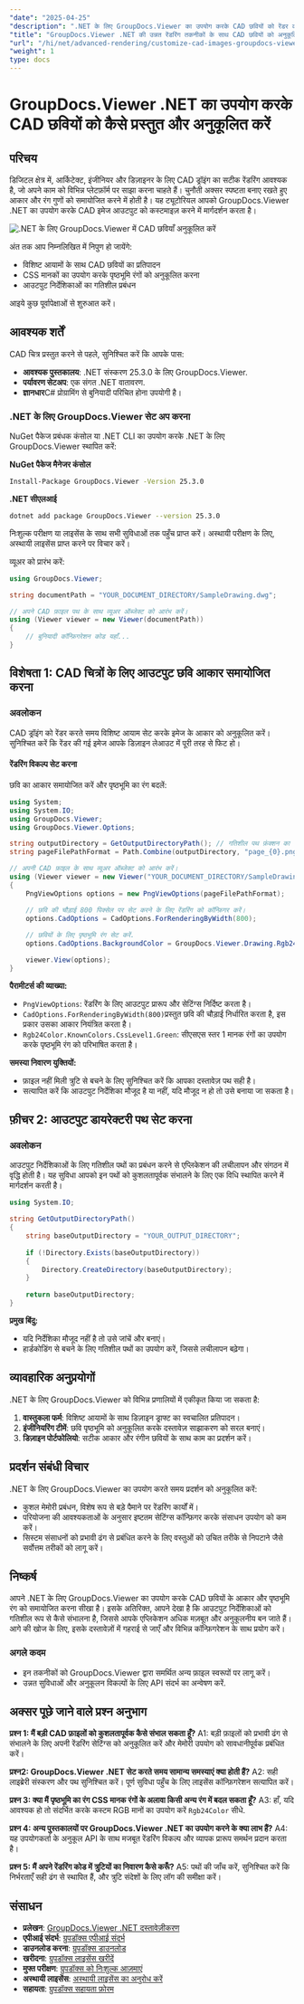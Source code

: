 ```yaml
---
"date": "2025-04-25"
"description": ".NET के लिए GroupDocs.Viewer का उपयोग करके CAD छवियों को रेंडर करना और कस्टमाइज़ करना सीखें। आकार समायोजित करना, रंग बदलना और आउटपुट निर्देशिकाओं को प्रभावी ढंग से प्रबंधित करना सीखें।"
"title": "GroupDocs.Viewer .NET की उन्नत रेंडरिंग तकनीकों के साथ CAD छवियों को अनुकूलित करें"
"url": "/hi/net/advanced-rendering/customize-cad-images-groupdocs-viewer-net/"
"weight": 1
type: docs
---
```

# GroupDocs.Viewer .NET का उपयोग करके CAD छवियों को कैसे प्रस्तुत और अनुकूलित करें

## परिचय
डिजिटल क्षेत्र में, आर्किटेक्ट, इंजीनियर और डिज़ाइनर के लिए CAD ड्रॉइंग का सटीक रेंडरिंग आवश्यक है, जो अपने काम को विभिन्न प्लेटफ़ॉर्म पर साझा करना चाहते हैं। चुनौती अक्सर स्पष्टता बनाए रखते हुए आकार और रंग गुणों को समायोजित करने में होती है। यह ट्यूटोरियल आपको GroupDocs.Viewer .NET का उपयोग करके CAD इमेज आउटपुट को कस्टमाइज़ करने में मार्गदर्शन करता है।

![.NET के लिए GroupDocs.Viewer में CAD छवियाँ अनुकूलित करें](/viewer/advanced-rendering/customize-cad-images-img.png)

अंत तक आप निम्नलिखित में निपुण हो जायेंगे:
- विशिष्ट आयामों के साथ CAD छवियों का प्रतिपादन
- CSS मानकों का उपयोग करके पृष्ठभूमि रंगों को अनुकूलित करना
- आउटपुट निर्देशिकाओं का गतिशील प्रबंधन

आइये कुछ पूर्वापेक्षाओं से शुरुआत करें।

## आवश्यक शर्तें
CAD चित्र प्रस्तुत करने से पहले, सुनिश्चित करें कि आपके पास:

- **आवश्यक पुस्तकालय**: .NET संस्करण 25.3.0 के लिए GroupDocs.Viewer.
- **पर्यावरण सेटअप**: एक संगत .NET वातावरण.
- **ज्ञानधार**C# प्रोग्रामिंग से बुनियादी परिचित होना उपयोगी है।

### .NET के लिए GroupDocs.Viewer सेट अप करना
NuGet पैकेज प्रबंधक कंसोल या .NET CLI का उपयोग करके .NET के लिए GroupDocs.Viewer स्थापित करें:

**NuGet पैकेज मैनेजर कंसोल**
```bash
Install-Package GroupDocs.Viewer -Version 25.3.0
```

**.NET सीएलआई**
```bash
dotnet add package GroupDocs.Viewer --version 25.3.0
```

निःशुल्क परीक्षण या लाइसेंस के साथ सभी सुविधाओं तक पहुँच प्राप्त करें। अस्थायी परीक्षण के लिए, अस्थायी लाइसेंस प्राप्त करने पर विचार करें।

व्यूअर को प्रारंभ करें:

```csharp
using GroupDocs.Viewer;

string documentPath = "YOUR_DOCUMENT_DIRECTORY/SampleDrawing.dwg";

// अपने CAD फ़ाइल पथ के साथ व्यूअर ऑब्जेक्ट को आरंभ करें।
using (Viewer viewer = new Viewer(documentPath))
{
    // बुनियादी कॉन्फ़िगरेशन कोड यहाँ...
}
```

## विशेषता 1: CAD चित्रों के लिए आउटपुट छवि आकार समायोजित करना
### अवलोकन
CAD ड्रॉइंग को रेंडर करते समय विशिष्ट आयाम सेट करके इमेज के आकार को अनुकूलित करें। सुनिश्चित करें कि रेंडर की गई इमेज आपके डिज़ाइन लेआउट में पूरी तरह से फिट हो।

#### रेंडरिंग विकल्प सेट करना
छवि का आकार समायोजित करें और पृष्ठभूमि का रंग बदलें:

```csharp
using System;
using System.IO;
using GroupDocs.Viewer;
using GroupDocs.Viewer.Options;

string outputDirectory = GetOutputDirectoryPath(); // गतिशील पथ फ़ंक्शन का उपयोग करें
string pageFilePathFormat = Path.Combine(outputDirectory, "page_{0}.png");

// अपनी CAD फ़ाइल के साथ व्यूअर ऑब्जेक्ट को आरंभ करें।
using (Viewer viewer = new Viewer("YOUR_DOCUMENT_DIRECTORY/SampleDrawing.dwg"))
{
    PngViewOptions options = new PngViewOptions(pageFilePathFormat);

    // छवि की चौड़ाई 800 पिक्सेल पर सेट करने के लिए रेंडरिंग को कॉन्फ़िगर करें।
    options.CadOptions = CadOptions.ForRenderingByWidth(800);
    
    // छवियों के लिए पृष्ठभूमि रंग सेट करें.
    options.CadOptions.BackgroundColor = GroupDocs.Viewer.Drawing.Rgb24Color.KnownColors.CssLevel1.Green;

    viewer.View(options);
}
```
**पैरामीटर्स की व्याख्या:**
- `PngViewOptions`: रेंडरिंग के लिए आउटपुट प्रारूप और सेटिंग्स निर्दिष्ट करता है।
- `CadOptions.ForRenderingByWidth(800)`प्रस्तुत छवि की चौड़ाई निर्धारित करता है, इस प्रकार उसका आकार नियंत्रित करता है।
- `Rgb24Color.KnownColors.CssLevel1.Green`: सीएसएस स्तर 1 मानक रंगों का उपयोग करके पृष्ठभूमि रंग को परिभाषित करता है।

**समस्या निवारण युक्तियों:**
- फ़ाइल नहीं मिली त्रुटि से बचने के लिए सुनिश्चित करें कि आपका दस्तावेज़ पथ सही है।
- सत्यापित करें कि आउटपुट निर्देशिका मौजूद है या नहीं, यदि मौजूद न हो तो उसे बनाया जा सकता है।

## फ़ीचर 2: आउटपुट डायरेक्टरी पथ सेट करना
### अवलोकन
आउटपुट निर्देशिकाओं के लिए गतिशील पथों का प्रबंधन करने से एप्लिकेशन की लचीलापन और संगठन में वृद्धि होती है। यह सुविधा आपको इन पथों को कुशलतापूर्वक संभालने के लिए एक विधि स्थापित करने में मार्गदर्शन करती है।

```csharp
using System.IO;

string GetOutputDirectoryPath()
{
    string baseOutputDirectory = "YOUR_OUTPUT_DIRECTORY";
    
    if (!Directory.Exists(baseOutputDirectory))
    {
        Directory.CreateDirectory(baseOutputDirectory);
    }
    
    return baseOutputDirectory;
}
```
**प्रमुख बिंदु:**
- यदि निर्देशिका मौजूद नहीं है तो उसे जांचें और बनाएं।
- हार्डकोडिंग से बचने के लिए गतिशील पथों का उपयोग करें, जिससे लचीलापन बढ़ेगा।

## व्यावहारिक अनुप्रयोगों
.NET के लिए GroupDocs.Viewer को विभिन्न प्रणालियों में एकीकृत किया जा सकता है:
1. **वास्तुकला फर्म**: विशिष्ट आयामों के साथ डिज़ाइन ड्राफ्ट का स्वचालित प्रतिपादन।
2. **इंजीनियरिंग टीमें**: छवि पृष्ठभूमि को अनुकूलित करके दस्तावेज़ साझाकरण को सरल बनाएं।
3. **डिज़ाइन पोर्टफोलियो**: सटीक आकार और रंगीन छवियों के साथ काम का प्रदर्शन करें।

## प्रदर्शन संबंधी विचार
.NET के लिए GroupDocs.Viewer का उपयोग करते समय प्रदर्शन को अनुकूलित करें:
- कुशल मेमोरी प्रबंधन, विशेष रूप से बड़े पैमाने पर रेंडरिंग कार्यों में।
- परियोजना की आवश्यकताओं के अनुसार इष्टतम सेटिंग्स कॉन्फ़िगर करके संसाधन उपयोग को कम करें।
- सिस्टम संसाधनों को प्रभावी ढंग से प्रबंधित करने के लिए वस्तुओं को उचित तरीके से निपटाने जैसे सर्वोत्तम तरीकों को लागू करें।

## निष्कर्ष
आपने .NET के लिए GroupDocs.Viewer का उपयोग करके CAD छवियों के आकार और पृष्ठभूमि रंग को समायोजित करना सीखा है। इसके अतिरिक्त, आपने देखा है कि आउटपुट निर्देशिकाओं को गतिशील रूप से कैसे संभालना है, जिससे आपके एप्लिकेशन अधिक मज़बूत और अनुकूलनीय बन जाते हैं। आगे की खोज के लिए, इसके दस्तावेज़ों में गहराई से जाएँ और विभिन्न कॉन्फ़िगरेशन के साथ प्रयोग करें।

### अगले कदम
- इन तकनीकों को GroupDocs.Viewer द्वारा समर्थित अन्य फ़ाइल स्वरूपों पर लागू करें।
- उन्नत सुविधाओं और अनुकूलन विकल्पों के लिए API संदर्भ का अन्वेषण करें.

## अक्सर पूछे जाने वाले प्रश्न अनुभाग
**प्रश्न 1: मैं बड़ी CAD फ़ाइलों को कुशलतापूर्वक कैसे संभाल सकता हूँ?**
A1: बड़ी फ़ाइलों को प्रभावी ढंग से संभालने के लिए अपनी रेंडरिंग सेटिंग्स को अनुकूलित करें और मेमोरी उपयोग को सावधानीपूर्वक प्रबंधित करें।

**प्रश्न2: GroupDocs.Viewer .NET सेट करते समय सामान्य समस्याएं क्या होती हैं?**
A2: सही लाइब्रेरी संस्करण और पथ सुनिश्चित करें। पूर्ण सुविधा पहुँच के लिए लाइसेंस कॉन्फ़िगरेशन सत्यापित करें।

**प्रश्न 3: क्या मैं पृष्ठभूमि का रंग CSS मानक रंगों के अलावा किसी अन्य रंग में बदल सकता हूँ?**
A3: हाँ, यदि आवश्यक हो तो संदर्भित करके कस्टम RGB मानों का उपयोग करें `Rgb24Color` सीधे.

**प्रश्न 4: अन्य पुस्तकालयों पर GroupDocs.Viewer .NET का उपयोग करने के क्या लाभ हैं?**
A4: यह उपयोगकर्ता के अनुकूल API के साथ मजबूत रेंडरिंग विकल्प और व्यापक प्रारूप समर्थन प्रदान करता है।

**प्रश्न 5: मैं अपने रेंडरिंग कोड में त्रुटियों का निवारण कैसे करूँ?**
A5: पथों की जाँच करें, सुनिश्चित करें कि निर्भरताएँ सही ढंग से स्थापित हैं, और त्रुटि संदेशों के लिए लॉग की समीक्षा करें।

## संसाधन
- **प्रलेखन**: [GroupDocs.Viewer .NET दस्तावेज़ीकरण](https://docs.groupdocs.com/viewer/net/)
- **एपीआई संदर्भ**: [ग्रुपडॉक्स एपीआई संदर्भ](https://reference.groupdocs.com/viewer/net/)
- **डाउनलोड करना**: [ग्रुपडॉक्स डाउनलोड](https://releases.groupdocs.com/viewer/net/)
- **खरीदना**: [ग्रुपडॉक्स लाइसेंस खरीदें](https://purchase.groupdocs.com/buy)
- **मुफ्त परीक्षण**: [ग्रुपडॉक्स को निःशुल्क आज़माएं](https://releases.groupdocs.com/viewer/net/)
- **अस्थायी लाइसेंस**: [अस्थायी लाइसेंस का अनुरोध करें](https://purchase.groupdocs.com/temporary-license/)
- **सहायता**: [ग्रुपडॉक्स सहायता फ़ोरम](https://forum.groupdocs.com/c/viewer/9)